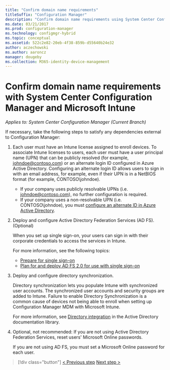 ```yaml
---
title: "Confirm domain name requirements"
titleSuffix: "Configuration Manager"
description: "Confirm domain name requirements using System Center Configuration Manager."
ms.date: 03/21/2017
ms.prod: configuration-manager
ms.technology: configmgr-hybrid
ms.topic: conceptual
ms.assetid: 522c2e82-20eb-4f38-859b-d55640b24e32
author: aczechowski
ms.author: aaroncz
manager: dougeby
ms.collection: M365-identity-device-management
---
```

# Confirm domain name requirements with System Center Configuration Manager and Microsoft Intune

*Applies to: System Center Configuration Manager (Current Branch)*

If necessary, take the following steps to satisfy any dependencies external to Configuration Manager:

1. Each user must have an Intune license assigned to enroll devices. To associate Intune licenses to users, each user must have a user principal name (UPN) that can be publicly resolved (for example, johndoe@contoso.com) or an alternate login ID configured in Azure Active Directory. Configuring an alternate login ID allows users to sign in with an email address, for example, even if their UPN is in a NetBIOS format (for example, CONTOSO\johndoe).

   - If your company uses publicly resolvable UPNs (i.e. johndoe@contoso.com), no further configuration is required.
   - If your company uses a non-resolvable UPN (i.e. CONTOSO\johndoe), you must [configure an alternate ID in Azure Active Directory](https://azure.microsoft.com/documentation/articles/active-directory-aadconnect-get-started-custom/#pages-under-the-section-sync).

2. Deploy and configure Active Directory Federation Services (AD FS). (Optional)

    When you set up single sign-on, your users can sign in with their corporate credentials to access the services in Intune.

    For more information, see the following topics:
   -   [Prepare for single sign-on](http://go.microsoft.com/fwlink/?LinkID=271124)
   -   [Plan for and deploy AD FS 2.0 for use with single sign-on](http://go.microsoft.com/fwlink/?LinkID=271125)

3. Deploy and configure directory synchronization.

    Directory synchronization lets you populate Intune with synchronized user accounts. The synchronized user accounts and security groups are added to Intune. Failure to enable Directory Synchronization is a common cause of devices not being able to enroll when setting up Configuration Manager MDM with Microsoft Intune.

    For more information, see [Directory integration](http://go.microsoft.com/fwlink/?LinkID=271120) in the Active Directory documentation library.

4. Optional, not recommended: If you are not using Active Directory Federation Services, reset users' Microsoft Online passwords.

    If you are not using AD FS, you must set a Microsoft Online password for each user.

> [!div class="button"]
> [< Previous step](create-mdm-collection.md)  [Next step >](configure-intune-subscription.md)
